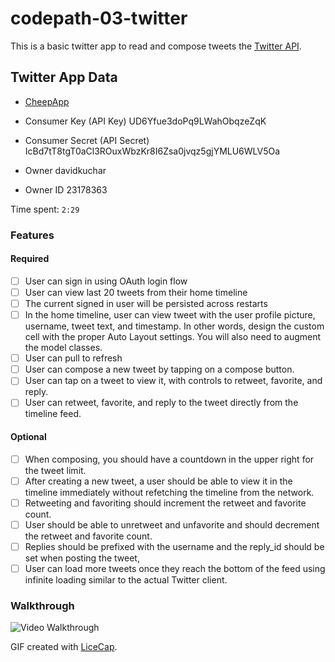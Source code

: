 # codepath-03-twitter

This is a basic twitter app to read and compose tweets the [Twitter API](https://apps.twitter.com/).

## Twitter App Data

- [CheepApp](https://apps.twitter.com/app/8326819)

- Consumer Key (API Key)
  UD6Yfue3doPq9LWahObqzeZqK

- Consumer Secret (API Secret)
  IcBd7tT8tgT0aCl3ROuxWbzKr8I6Zsa0jvqz5gjYMLU6WLV5Oa

- Owner
  davidkuchar

- Owner ID
  23178363

Time spent: `2:29`

### Features

#### Required

- [ ] User can sign in using OAuth login flow
- [ ] User can view last 20 tweets from their home timeline
- [ ] The current signed in user will be persisted across restarts
- [ ] In the home timeline, user can view tweet with the user profile picture, username, tweet text, and timestamp.  In other words, design the custom cell with the proper Auto Layout settings.  You will also need to augment the model classes.
- [ ] User can pull to refresh
- [ ] User can compose a new tweet by tapping on a compose button.
- [ ] User can tap on a tweet to view it, with controls to retweet, favorite, and reply.
- [ ] User can retweet, favorite, and reply to the tweet directly from the timeline feed.

#### Optional

- [ ] When composing, you should have a countdown in the upper right for the tweet limit.
- [ ] After creating a new tweet, a user should be able to view it in the timeline immediately without refetching the timeline from the network.
- [ ] Retweeting and favoriting should increment the retweet and favorite count.
- [ ] User should be able to unretweet and unfavorite and should decrement the retweet and favorite count.
- [ ] Replies should be prefixed with the username and the reply_id should be set when posting the tweet,
- [ ] User can load more tweets once they reach the bottom of the feed using infinite loading similar to the actual Twitter client.

### Walkthrough

![Video Walkthrough](Twitter.gif)

GIF created with [LiceCap](http://www.cockos.com/licecap/).
